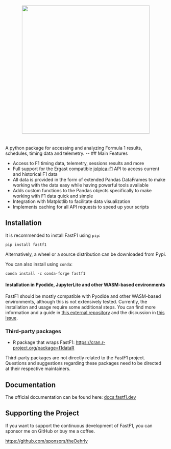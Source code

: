 <h1 align="center">
<img src="https://automobilist.com/cdn/shop/files/ATM_Story_Image_rb18-story-image-PROD01004130.png?v=1683727051&width=1170" width="400">
</h1><br>
A python package for accessing and analyzing Formula 1 results,
schedules, timing data and telemetry.
--
## Main Features

- Access to F1 timing data, telemetry, sessions results and more
- Full support for the Ergast compatible [jolpica-f1](https://github.com/jolpica/jolpica-f1/blob/main/docs/README.md) API to access current and
  historical F1 data
- All data is provided in the form of extended Pandas DataFrames to make
  working with the data easy while having powerful tools available
- Adds custom functions to the Pandas objects specifically to make working
  with F1 data quick and simple
- Integration with Matplotlib to facilitate data visualization
- Implements caching for all API requests to speed up your scripts


## Installation

It is recommended to install FastF1 using `pip`:

```commandline
pip install fastf1
```

Alternatively, a wheel or a source distribution can be downloaded from Pypi.

You can also install using `conda`:

```commandline
conda install -c conda-forge fastf1
```

#### Installation in Pyodide, JupyterLite and other WASM-based environments

FastF1 should be mostly compatible with Pyodide and other WASM-based 
environments, although this is not extensively tested. Currently, the 
installation and usage require some additional steps. You can find more 
information and a guide in
[this external repository](https://github.com/f1datajunkie/jupyterlite-fastf1)
and the discussion in [this issue](https://github.com/theOehrly/Fast-F1/issues/667).

### Third-party packages

- R package that wraps FastF1: https://cran.r-project.org/package=f1dataR

Third-party packages are not directly related to the FastF1 project. Questions 
and suggestions regarding these packages need to be directed at their 
respective maintainers.

## Documentation

The official documentation can be found here:
[docs.fastf1.dev](https://docs.fastf1.dev)


## Supporting the Project

If you want to support the continuous development of FastF1, you can sponsor me
on GitHub or buy me a coffee.

https://github.com/sponsors/theOehrly

